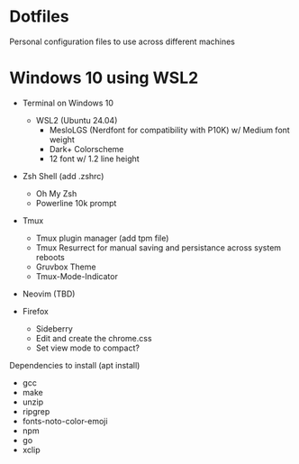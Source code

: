 # Dotfiles
Personal configuration files to use across different machines


# Windows 10 using WSL2
- Terminal on Windows 10
  - WSL2 (Ubuntu 24.04)
    - MesloLGS (Nerdfont for compatibility with P10K) w/ Medium font weight
    - Dark+ Colorscheme
    - 12 font w/ 1.2 line height

- Zsh Shell (add .zshrc)
  - Oh My Zsh
  - Powerline 10k prompt
- Tmux 
  - Tmux plugin manager (add tpm file)
  - Tmux Resurrect for manual saving and persistance across system reboots
  - Gruvbox Theme
  - Tmux-Mode-Indicator 
- Neovim (TBD)

- Firefox
  - Sideberry
  - Edit and create the chrome.css
  - Set view mode to compact?

Dependencies to install (apt install)
- gcc 
- make
- unzip
- ripgrep
- fonts-noto-color-emoji
- npm
- go 
- xclip
